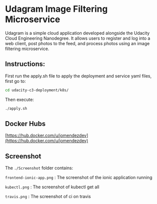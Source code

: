 # Udagram Image Filtering Microservice

Udagram is a simple cloud application developed alongside the Udacity Cloud Engineering Nanodegree. It allows users to register and log into a web client, post photos to the feed, and process photos using an image filtering microservice.


## Instructions:

First run the apply.sh file to apply the deployment and service yaml files, first go to:
```bash
cd udacity-c3-deployment/k8s/
```
Then execute:

```bash
./apply.sh
```

## Docker Hubs
[https://hub.docker.com/u/jomendezdev](https://hub.docker.com/u/jomendezdev)


## Screenshot

The `./Screenshot` folder contains: 

`frontend-ionic-app.png` : The screenshot of the ionic application running

`kubectl.png` : The screenshot of kubectl get all

`travis.png` : The screenshot of ci on travis

